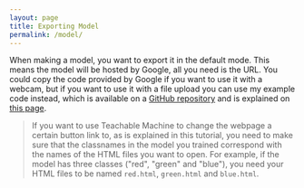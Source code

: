 ```yaml
---
layout: page
title: Exporting Model
permalink: /model/
---
```

When making a model, you want to export it in the default mode. This means the model will be hosted by Google, all you need is the URL. You could copy the code provided by Google if you want to use it with a webcam, but if you want to use it with a file upload you can use my example code instead, which is available on a [GitHub repository](https://github.com/JochemV01/Teachable_Machine) and is explained on [this page](/coding).

> If you want to use Teachable Machine to change the webpage a certain button link to, as is explained in this tutorial, you need to make sure that the classnames in the model you trained correspond with the names of the HTML files you want to open. For example, if the model has three classes ("red", "green" and "blue"), you need your HTML files to be named `red.html`, `green.html` and `blue.html`.